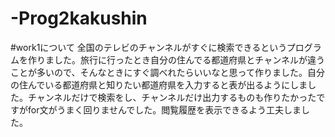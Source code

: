 # -Prog2kakushin

#work1について
全国のテレビのチャンネルがすぐに検索できるというプログラムを作りました。旅行に行ったとき自分の住んでる都道府県とチャンネルが違うことが多いので、そんなときにすぐ調べれたらいいなと思って作りました。自分の住んでいる都道府県と知りたい都道府県を入力すると表が出るようにしました。チャンネルだけで検索をし、チャンネルだけ出力するものも作りたかったですがfor文がうまく回りませんでした。閲覧履歴を表示できるよう工夫しました。
